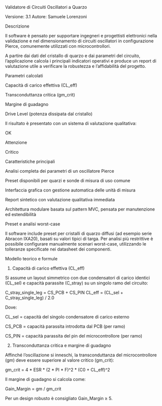 Validatore di Circuiti Oscillatori a Quarzo

Versione: 3.1
Autore: Samuele Lorenzoni

Descrizione

Il software è pensato per supportare ingegneri e progettisti elettronici nella validazione e nel dimensionamento di circuiti oscillatori in configurazione Pierce, comunemente utilizzati con microcontrollori.

A partire dai dati del cristallo di quarzo e dai parametri del circuito, l’applicazione calcola i principali indicatori operativi e produce un report di valutazione utile a verificare la robustezza e l’affidabilità del progetto.

Parametri calcolati

Capacità di carico effettiva (CL_eff)

Transconduttanza critica (gm_crit)

Margine di guadagno

Drive Level (potenza dissipata dal cristallo)

Il risultato è presentato con un sistema di valutazione qualitativa:

OK

Attenzione

Critico

Caratteristiche principali

Analisi completa dei parametri di un oscillatore Pierce

Preset disponibili per quarzi e sonde di misura di uso comune

Interfaccia grafica con gestione automatica delle unità di misura

Report sintetico con valutazione qualitativa immediata

Architettura modulare basata sul pattern MVC, pensata per manutenzione ed estendibilità

Preset e analisi worst-case

Il software include preset per cristalli di quarzo diffusi (ad esempio serie Abracon IXA20), basati su valori tipici di targa.
Per analisi più restrittive è possibile configurare manualmente scenari worst-case, utilizzando le tolleranze specificate nei datasheet dei componenti.

Modello teorico e formule
1. Capacità di carico effettiva (CL_eff)

Si assume un layout simmetrico con due condensatori di carico identici (CL_sel) e capacità parassite (C_stray) su un singolo ramo del circuito:

C_stray_single_leg = CS_PCB + CS_PIN
CL_eff = (CL_sel + C_stray_single_leg) / 2.0


Dove:

CL_sel = capacità del singolo condensatore di carico esterno

CS_PCB = capacità parassita introdotta dal PCB (per ramo)

CS_PIN = capacità parassita del pin del microcontrollore (per ramo)

2. Transconduttanza critica e margine di guadagno

Affinché l’oscillazione si inneschi, la transconduttanza del microcontrollore (gm) deve essere superiore al valore critico (gm_crit):

gm_crit = 4 * ESR * (2 * PI * F)^2 * (C0 + CL_eff)^2


Il margine di guadagno si calcola come:

Gain_Margin = gm / gm_crit


Per un design robusto è consigliato Gain_Margin ≥ 5.

